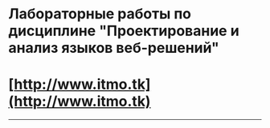 # Лабораторные работы по дисциплине "Проектирование и анализ языков веб-решений"
# [http://www.itmo.tk](http://www.itmo.tk)
---